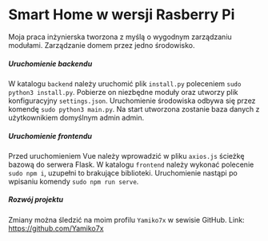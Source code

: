 # Smart Home w wersji Rasberry Pi
Moja praca inżynierska tworzona z myślą o wygodnym zarządzaniu modułami. Zarządzanie domem przez jedno środowisko.

##### Uruchomienie backendu
W katalogu `backend` należy uruchomić plik `install.py` poleceniem `sudo python3 install.py`. Pobierze on niezbędne moduły oraz utworzy plik konfiguracyjny `settings.json`. Uruchomienie środowiska odbywa się przez komendę `sudo python3 main.py`. Na start utworzona zostanie baza danych z użytkownikiem domyślnym admin admin.

##### Uruchomienie frontendu
Przed uruchomieniem Vue należy wprowadzić w pliku `axios.js` ścieżkę bazową do serwera Flask.
W katalogu `frontend` należy wykonać polecenie `sudo npm i`, uzupełni to brakujące biblioteki. Uruchomienie nastąpi po wpisaniu komendy `sudo npm run serve`.

##### Rozwój projektu
Zmiany można śledzić na moim profilu `Yamiko7x` w sewisie GitHub. Link: https://github.com/Yamiko7x
